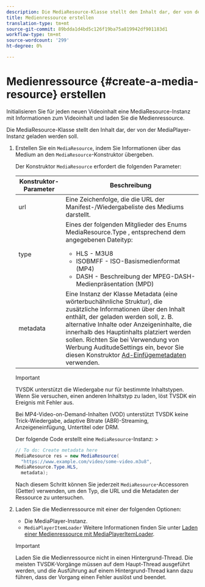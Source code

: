 ```yaml
---
description: Die MediaResource-Klasse stellt den Inhalt dar, der von der MediaPlayer-Instanz geladen werden soll.
title: Medienressource erstellen
translation-type: tm+mt
source-git-commit: 89bdda1d4bd5c126f19ba75a819942df901183d1
workflow-type: tm+mt
source-wordcount: '299'
ht-degree: 0%

---
```



# Medienressource {#create-a-media-resource} erstellen

Initialisieren Sie für jeden neuen Videoinhalt eine MediaResource-Instanz mit Informationen zum Videoinhalt und laden Sie die Medienressource.

Die MediaResource-Klasse stellt den Inhalt dar, der von der MediaPlayer-Instanz geladen werden soll.

1. Erstellen Sie ein `MediaResource`, indem Sie Informationen über das Medium an den `MediaResource`-Konstruktor übergeben.

   Der Konstruktor `MediaResource` erfordert die folgenden Parameter:

   <table id="table_22886D6770FB45E99D35D0B90E6CC302"> 
   <thead> 
   <tr> 
      <th colname="col1" class="entry"> Konstruktor-Parameter </th> 
      <th colname="col2" class="entry"> Beschreibung </th> 
   </tr> 
   </thead>
   <tbody> 
   <tr> 
      <td colname="col1"> <span class="codeph"> url  </span> </td> 
      <td colname="col2"> Eine Zeichenfolge, die die URL der Manifest-/Wiedergabeliste des Mediums darstellt. </td> 
   </tr> 
   <tr> 
      <td colname="col1"> <span class="codeph"> type  </span> </td> 
      <td colname="col2"> Eines der folgenden Mitglieder des Enums <span class="codeph"> MediaResource.Type </span>, entsprechend dem angegebenen Dateityp: 
      <ul id="ul_C286ED3C31364B858A1C9AF3356E9282"> 
      <li id="li_25B24EF76D8849DE8764539F25E435FA"> <span class="codeph"> HLS  </span> - M3U8 </li> 
      <li id="li_1344A41B434D49229E392F1AAF9ECA81"> <span class="codeph"> ISOBMFF  </span> - ISO-Basismedienformat (MP4) </li> 
      <li id="li_92392073B7334916B06B16570C51AC91"> <span class="codeph"> DASH  </span> - Beschreibung der MPEG-DASH-Medienpräsentation (MPD) </li> 
      </ul> </td> 
   </tr> 
   <tr> 
      <td colname="col1"> <span class="codeph"> metadata  </span> </td> 
      <td colname="col2"> Eine Instanz der Klasse <span class="codeph"> Metadata </span> (eine wörterbuchähnliche Struktur), die zusätzliche Informationen über den Inhalt enthält, der geladen werden soll, z. B. alternative Inhalte oder Anzeigeninhalte, die innerhalb des Hauptinhalts platziert werden sollen. Richten Sie bei Verwendung von Werbung <span class="codeph"> AuditudeSettings </span> ein, bevor Sie diesen Konstruktor <a href="/help/programming/tvsdk-3x-android-prog/android-3x-advertising/ad-insertion/ad-insertion-metadata/android-3x-ad-insertion-metadata.md"> Ad-Einfügemetadaten </a> verwenden. </td> 
   </tr> 
   </tbody> 
   </table>

   >[!IMPORTANT]
   >
   >TVSDK unterstützt die Wiedergabe nur für bestimmte Inhaltstypen. Wenn Sie versuchen, einen anderen Inhaltstyp zu laden, löst TVSDK ein Ereignis mit Fehler aus.
   >
   >Bei MP4-Video-on-Demand-Inhalten (VOD) unterstützt TVSDK keine Trick-Wiedergabe, adaptive Bitrate (ABR)-Streaming, Anzeigeneinfügung, Untertitel oder DRM.

   Der folgende Code erstellt eine `MediaResource`-Instanz:        >

   ```java
   // To do: Create metadata here 
   MediaResource res = new MediaResource( 
     "https://www.example.com/video/some-video.m3u8",  
   MediaResource.Type.HLS, 
     metadata); 
   ```

   Nach diesem Schritt können Sie jederzeit `MediaResource`-Accessoren (Getter) verwenden, um den Typ, die URL und die Metadaten der Ressource zu untersuchen.

1. Laden Sie die Medienressource mit einer der folgenden Optionen:

   * Die MediaPlayer-Instanz.
   * `MediaPlayerItemLoader` Weitere Informationen finden Sie unter  [Laden einer Medienressource mit MediaPlayerItemLoader](../../../tvsdk-3x-android-prog/android-3x-content-playback-options-android2/mediaplayer-initialize-for-video/android-3x-media-resource-mediaplayeritemloader.md).

   >[!IMPORTANT]
   >
   >Laden Sie die Medienressource nicht in einen Hintergrund-Thread. Die meisten TVSDK-Vorgänge müssen auf dem Haupt-Thread ausgeführt werden, und die Ausführung auf einem Hintergrund-Thread kann dazu führen, dass der Vorgang einen Fehler auslöst und beendet.
